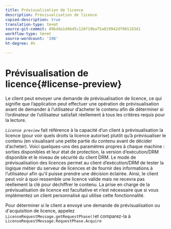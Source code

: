```yaml
---
title: Prévisualisation de licence
description: Prévisualisation de licence
copied-description: true
translation-type: tm+mt
source-git-commit: 89bdda1d4bd5c126f19ba75a819942df901183d1
workflow-type: tm+mt
source-wordcount: '198'
ht-degree: 0%

---
```



# Prévisualisation de licence{#license-preview}

Le client peut envoyer une demande de prévisualisation de licence, ce qui signifie que l’application peut effectuer une opération de prévisualisation avant de demander à l’utilisateur d’acheter le contenu afin de déterminer si l’ordinateur de l’utilisateur satisfait réellement à tous les critères requis pour la lecture.

*`License preview`* fait référence à la capacité d’un client à prévisualisation la licence (pour voir quels droits la licence autorise) plutôt qu’à prévisualiser le contenu (en visualisant une petite partie du contenu avant de décider d’acheter). Voici quelques-uns des paramètres propres à chaque machine : sorties disponibles et leur état de protection, la version d’exécution/DRM disponible et le niveau de sécurité du client DRM. Le mode de prévisualisation des licences permet au client d’exécution/DRM de tester la logique métier du serveur de licences et de fournir des informations à l’utilisateur afin qu’il puisse prendre une décision éclairée. Ainsi, le client peut voir à quoi ressemble une licence valide mais ne recevra pas réellement la clé pour déchiffrer le contenu. La prise en charge de la prévisualisation de licence est facultative et n’est nécessaire que si vous implémentez un client personnalisé qui utilise cette fonctionnalité.

Pour déterminer si le client a envoyé une demande de prévisualisation ou d&#39;acquisition de licence, appelez `LicenseRequestMessage.getRequestPhase()`et comparez-la à `LicenseRequestMessage.RequestPhase.Acquire`
